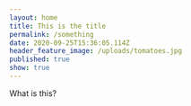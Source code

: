 ```yaml
---
layout: home
title: This is the title
permalink: /something
date: 2020-09-25T15:36:05.114Z
header_feature_image: /uploads/tomatoes.jpg
published: true
show: true
---
```

What is this?